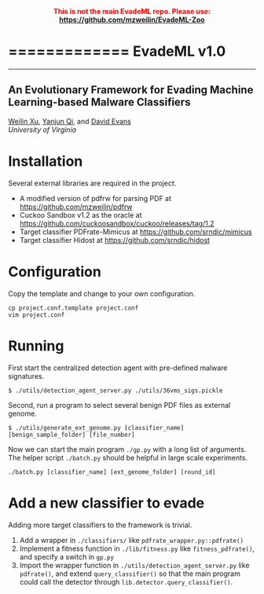    <p align="center"><font color="red"><b>
  This is not the main EvadeML repo. Please use:  
  <a href="https://github.com/mzweilin/EvadeML-Zoo">https://github.com/mzweilin/EvadeML-Zoo</a>
  
   </b></font>
   </p>
  



=============
EvadeML v1.0
=============

------------
An Evolutionary Framework for Evading Machine Learning-based Malware Classifiers
------------

[Weilin Xu](https://github.com/mzweilin), [Yanjun Qi](http://www.cs.virginia.edu/yanjun/), and [David Evans](http://www.cs.virginia.edu/evans/)  
_University of Virginia_

# Installation

Several external libraries are required in the project.

* A modified version of pdfrw for parsing PDF at https://github.com/mzweilin/pdfrw
* Cuckoo Sandbox v1.2 as the oracle at https://github.com/cuckoosandbox/cuckoo/releases/tag/1.2
* Target classifier PDFrate-Mimicus at https://github.com/srndic/mimicus
* Target classifier Hidost at https://github.com/srndic/hidost

# Configuration

Copy the template and change to your own configuration.

```
cp project.conf.template project.conf
vim project.conf
```

# Running


First start the centralized detection agent with pre-defined malware signatures.
```
$ ./utils/detection_agent_server.py ./utils/36vms_sigs.pickle
```

Second, run a program to select several benign PDF files as external genome.
```
$ ./utils/generate_ext_genome.py [classifier_name] [benign_sample_folder] [file_number]
```

Now we can start the main program `./gp.py` with a long list of arguments. The helper script `./batch.py` should be helpful in large scale experiments.
```
./batch.py [classifier_name] [ext_genome_folder] [round_id]
```


# Add a new classifier to evade

Adding more target classifiers to the framework is trivial.

1. Add a wrapper in `./classifiers/` like `pdfrate_wrapper.py::pdfrate()`
2. Implement a fitness function in `./lib/fitness.py` like `fitness_pdfrate()`, and specify a switch in `gp.py`
3. Import the wrapper function in `./utils/detection_agent_server.py` like `pdfrate()`, and extend `query_classifier()` so that the main program could call the detector through `lib.detector.query_classifier()`.
